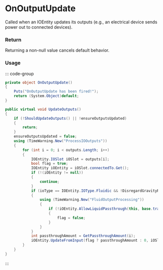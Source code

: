 # OnOutputUpdate
<Badge type="info" text="Electronic"/><Badge type="danger" text="Carbon Compatible"/><Badge type="warning" text="Oxide Compatible"/>
Called when an IOEntity updates its outputs (e.g., an electrical device sends power out to connected devices).

### Return
Returning a non-null value cancels default behavior.

### Usage
::: code-group
```csharp [Example]
private object OnOutputUpdate()
{
	Puts("OnOutputUpdate has been fired!");
	return (System.Object)default;
}
```
```csharp [Source — Assembly-CSharp @ IOEntity]
public virtual void UpdateOutputs()
{
	if (!ShouldUpdateOutputs() || !ensureOutputsUpdated)
	{
		return;
	}
	ensureOutputsUpdated = false;
	using (TimeWarning.New("ProcessIOOutputs"))
	{
		for (int i = 0; i < outputs.Length; i++)
		{
			IOEntity.IOSlot iOSlot = outputs[i];
			bool flag = true;
			IOEntity iOEntity = iOSlot.connectedTo.Get();
			if (!(iOEntity != null))
			{
				continue;
			}
			if (ioType == IOEntity.IOType.Fluidic && !DisregardGravityRestrictionsOnLiquid && !iOEntity.DisregardGravityRestrictionsOnLiquid)
			{
				using (TimeWarning.New("FluidOutputProcessing"))
				{
					if (!iOEntity.AllowLiquidPassthrough(this, base.transform.TransformPoint(iOSlot.handlePosition)))
					{
						flag = false;
					}
				}
			}
			int passthroughAmount = GetPassthroughAmount(i);
			iOEntity.UpdateFromInput(flag ? passthroughAmount : 0, iOSlot.connectedToSlot);
		}
	}
}

```
:::
